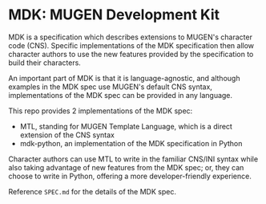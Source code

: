 # MDK: MUGEN Development Kit

MDK is a specification which describes extensions to MUGEN's character code (CNS). Specific implementations of the MDK specification then allow character authors to use the new features provided by the specification to build their characters.

An important part of MDK is that it is language-agnostic, and although examples in the MDK spec use MUGEN's default CNS syntax, implementations of the MDK spec can be provided in any language.

This repo provides 2 implementations of the MDK spec:

- MTL, standing for MUGEN Template Language, which is a direct extension of the CNS syntax
- mdk-python, an implementation of the MDK specification in Python

Character authors can use MTL to write in the familiar CNS/INI syntax while also taking advantage of new features from the MDK spec; or, they can choose to write in Python, offering a more developer-friendly experience.

Reference `SPEC.md` for the details of the MDK spec.